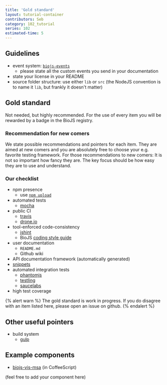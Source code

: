 ```yaml
---
title: 'Gold standard'
layout: tutorial-container
contributors: Seb
category: 102_tutorial
series: 102
estimated-time: 5 
---
```


Guidelines
----------

* event system: [`biojs-events`](https://github.com/biojs/biojs-events)
  - please state all the custom events you send in your documentation
* state your license in your README
* source folder structure: use either `lib` or `src` (the NodeJS convention is to
name it `lib`, but frankly it doesn't matter)

Gold standard
-------------

Not needed, but highly recommended.
For the use of every item you will be rewarded by a badge in the BioJS registry.

### Recommendation for new comers

We state possible recommendations and pointers for each item. They are aimed at new comers and you are absolutely free to choose your e.g. favorite testing framework.
For those recommendations to new comers: It is not so important how fancy they are. The key focus should be how easy they are to use and understand.

### Our checklist

* npm presence
  - use [`npm upload`][publish-guide]
* automated tests
  - [mocha](http://webapplog.com/test-driven-development-in-node-js-with-mocha/)
* public CI
  - [travis][publish-guide]
  - [drone.io][publish-guide]
* tool-enforced code-consistency
  - [jshint](http://www.jshint.com/)
  - BioJS [coding style guide](https://github.com/biojs/style-guide)
* user documentation
  - `README.md`
  - Github wiki
* API documentation framework (automatically generated)
* [snippets](https://github.com/greenify/biojs-sniper)
* automated integration tests
  - [phantomjs](https://www.npmjs.org/package/phantomjs)
  - [testling](https://ci.testling.com/)
  - [saucelabs](https://saucelabs.com/)
* high test coverage

{% alert warn %}
The gold standard is work in progress.
If you do disagree with an item listed here, please open an issue on github.
{% endalert %}

[publish-guide]: 60_publish_it.html

Other useful pointers
---------------------

* build system
  - [gulp](http://travismaynard.com/writing/getting-started-with-gulp)

Example components
-----------------

* [biojs-vis-msa](https://github.com/greenify/biojs-vis-msa) (in CoffeeScript)

(feel free to add your component here)
